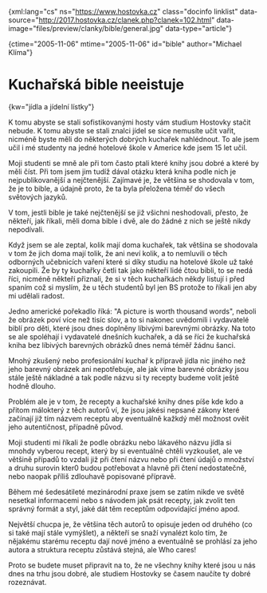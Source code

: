
{xml:lang="cs" ns="https://www.hostovka.cz" class="docinfo linklist" data-source="http://2017.hostovka.cz/clanek.php?clanek=102.html" data-image="files/preview/clanky/bible/general.jpg" data-type="article"}

{ctime="2005-11-06" mtime="2005-11-06" id="bible" author="Michael Klíma"}

# Kuchařská bible neeistuje

{kw="jídla a jídelní lístky"}

K tomu abyste se stali sofistikovanými hosty vám studium Hostovky stačit nebude. K tomu abyste se stali znalci jídel se sice nemusíte učit vařit, nicméně byste měli do některých dobrých kuchařek nahlédnout. To ale jsem učil i mé studenty na jedné hotelové škole v Americe kde jsem 15 let učil.

Moji studenti se mně ale při tom často ptali které knihy jsou dobré a které by měli číst. Při tom jsem jim tudíž dával otázku která kniha podle nich je nejpublikovanější a nejčtenější. Zajímavé je, že většina se shodovala v tom, že je to bible, a údajně proto, že ta byla přeložena téměř do všech světových jazyků.

V tom, jestli bible je také nejčtenější se již všichni neshodovali, přesto, že někteří, jak říkali, měli doma bible i dvě, ale do žádné z nich se ještě nikdy nepodívali.

Když jsem se ale zeptal, kolik mají doma kuchařek, tak většina se shodovala v tom že jich doma mají tolik, že ani neví kolik, a to nemluvili o těch odborných učebnicích vaření které si díky studiu na hotelové škole už také zakoupili. Že by ty kuchařky četli tak jako někteří lidé čtou bibli, to se nedá říci, nicméně někteří přiznali, že si v těch kuchařkách někdy listují i před spaním což si myslím, že u těch studentů byl jen BS protože to říkali jen aby mi udělali radost.

Jedno americké pořekadlo říká: "A picture is worth thousand words", neboli že obrázek poví více než tisíc slov, a to si nakonec uvědomili i vydavatelé biblí pro děti, které jsou dnes doplněny líbivými barevnými obrázky. Na toto se ale spoléhají i vydavatelé dnešních kuchařek, a dá se říci že kuchařská kniha bez líbivých barevných obrázků dnes nemá téměř žádnu šanci.

Mnohý zkušený nebo profesionální kuchař k přípravě jídla nic jiného než jeho barevný obrázek ani nepotřebuje, ale jak víme barevné obrázky jsou stále ještě nákladné a tak podle názvu si ty recepty budeme volit ještě hodně dlouho.

Problém ale je v tom, že recepty a kuchařské knihy dnes píše kde kdo a přitom málokterý z těch autorů ví, že jsou jakési nepsané zákony které začínají již tím názvem receptu aby eventuálně kažkdý měl možnost ověit jeho autentičnost, případně původ.

Moji studenti mi říkali že podle obrázku nebo lákavého názvu jídla si mnohdy vyberou recept, který by si eventuálně chtěli vyzkoušet, ale ve většině případů to vzdali již při čtení názvu nebo při čtení údajů o množství a druhu surovin kter0 budou potřebovat a hlavně při čtení nedostatečně, nebo naopak příliš zdlouhavě popisované přípravě.

Během mé šedesátileté mezinárodní praxe jsem se zatím nikde ve světě nesetkal informacemi nebo s návodem jak psát recepty, jak zvolit ten správný formát a styl, jaké dát těm receptům odpovídající jméno apod.

Největší chucpa je, že většina těch autorů to opisuje jeden od druhého (co si také mají stále vymýšlet), a někteří se snaží vynalézt kolo tím, že nějakému starému receptu dají nové jméno a eventuálně se prohlásí za jeho autora a struktura receptu zůstává stejná, ale Who cares!

Proto se budete muset připravit na to, že ne všechny knihy které jsou u nás dnes na trhu jsou dobré, ale studiem Hostovky se časem naučíte ty dobré rozeznávat.

